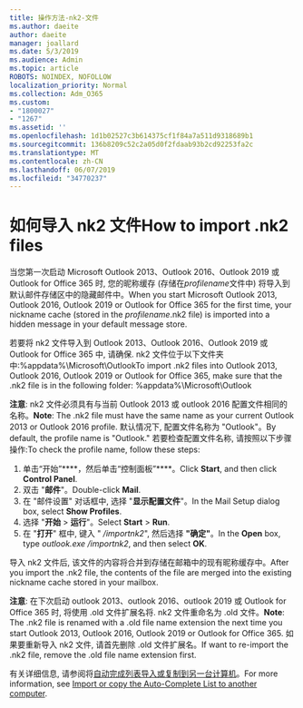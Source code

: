 ```yaml
---
title: 操作方法-nk2-文件
ms.author: daeite
author: daeite
manager: joallard
ms.date: 5/3/2019
ms.audience: Admin
ms.topic: article
ROBOTS: NOINDEX, NOFOLLOW
localization_priority: Normal
ms.collection: Adm_O365
ms.custom:
- "1800027"
- "1267"
ms.assetid: ''
ms.openlocfilehash: 1d1b02527c3b614375cf1f84a7a511d9318689b1
ms.sourcegitcommit: 136b8209c52c2a05d0f2fdaab93b2cd92253fa2c
ms.translationtype: MT
ms.contentlocale: zh-CN
ms.lasthandoff: 06/07/2019
ms.locfileid: "34770237"
---
```

# <a name="how-to-import-nk2-files"></a><span data-ttu-id="2f4f4-102">如何导入 nk2 文件</span><span class="sxs-lookup"><span data-stu-id="2f4f4-102">How to import .nk2 files</span></span> 

<span data-ttu-id="2f4f4-103">当您第一次启动 Microsoft Outlook 2013、Outlook 2016、Outlook 2019 或 Outlook for Office 365 时, 您的昵称缓存 (存储在*profilename*文件中) 将导入到默认邮件存储区中的隐藏邮件中。</span><span class="sxs-lookup"><span data-stu-id="2f4f4-103">When you start Microsoft Outlook 2013, Outlook 2016, Outlook 2019 or Outlook for Office 365 for the first time, your nickname cache (stored in the *profilename*.nk2 file) is imported into a hidden message in your default message store.</span></span>

<span data-ttu-id="2f4f4-104">若要将 nk2 文件导入到 Outlook 2013、Outlook 2016、Outlook 2019 或 Outlook for Office 365 中, 请确保. nk2 文件位于以下文件夹中:%appdata%\Microsoft\Outlook</span><span class="sxs-lookup"><span data-stu-id="2f4f4-104">To import .nk2 files into Outlook 2013, Outlook 2016, Outlook 2019 or Outlook for Office 365, make sure that the .nk2 file is in the following folder: %appdata%\Microsoft\Outlook</span></span>

<span data-ttu-id="2f4f4-105">**注意**: nk2 文件必须具有与当前 Outlook 2013 或 outlook 2016 配置文件相同的名称。</span><span class="sxs-lookup"><span data-stu-id="2f4f4-105">**Note**: The .nk2 file must have the same name as your current Outlook 2013 or Outlook 2016 profile.</span></span> <span data-ttu-id="2f4f4-106">默认情况下, 配置文件名称为 "Outlook"。</span><span class="sxs-lookup"><span data-stu-id="2f4f4-106">By default, the profile name is "Outlook."</span></span> <span data-ttu-id="2f4f4-107">若要检查配置文件名称, 请按照以下步骤操作:</span><span class="sxs-lookup"><span data-stu-id="2f4f4-107">To check the profile name, follow these steps:</span></span> 
1. <span data-ttu-id="2f4f4-108">单击“开始”\*\*\*\*，然后单击“控制面板”\*\*\*\*。</span><span class="sxs-lookup"><span data-stu-id="2f4f4-108">Click **Start**, and then click **Control Panel**.</span></span>
2. <span data-ttu-id="2f4f4-109">双击 "**邮件**"。</span><span class="sxs-lookup"><span data-stu-id="2f4f4-109">Double-click **Mail**.</span></span>
3. <span data-ttu-id="2f4f4-110">在 "邮件设置" 对话框中, 选择 "**显示配置文件**"。</span><span class="sxs-lookup"><span data-stu-id="2f4f4-110">In the Mail Setup dialog box, select **Show Profiles**.</span></span>
4. <span data-ttu-id="2f4f4-111">选择 "**开始** > **运行**"。</span><span class="sxs-lookup"><span data-stu-id="2f4f4-111">Select **Start** > **Run**.</span></span>
5. <span data-ttu-id="2f4f4-112">在 "**打开**" 框中, 键入 " */importnk2*", 然后选择 **"确定"**。</span><span class="sxs-lookup"><span data-stu-id="2f4f4-112">In the **Open** box, type *outlook.exe /importnk2*, and then select **OK**.</span></span> 

<span data-ttu-id="2f4f4-113">导入 nk2 文件后, 该文件的内容将合并到存储在邮箱中的现有昵称缓存中。</span><span class="sxs-lookup"><span data-stu-id="2f4f4-113">After you import the .nk2 file, the contents of the file are merged into the existing nickname cache stored in your mailbox.</span></span>

<span data-ttu-id="2f4f4-114">**注意**: 在下次启动 outlook 2013、outlook 2016、outlook 2019 或 Outlook for Office 365 时, 将使用 .old 文件扩展名将. nk2 文件重命名为 .old 文件。</span><span class="sxs-lookup"><span data-stu-id="2f4f4-114">**Note**: The .nk2 file is renamed with a .old file name extension the next time you start Outlook 2013, Outlook 2016, Outlook 2019 or Outlook for Office 365.</span></span> <span data-ttu-id="2f4f4-115">如果要重新导入 nk2 文件, 请首先删除 .old 文件扩展名。</span><span class="sxs-lookup"><span data-stu-id="2f4f4-115">If want to re-import the .nk2 file, remove the .old file name extension first.</span></span>

<span data-ttu-id="2f4f4-116">有关详细信息, 请参阅将[自动完成列表导入或复制到另一台计算机](https://support.microsoft.com/help/2806550/how-to-import-nk2-files-into-outlook%)。</span><span class="sxs-lookup"><span data-stu-id="2f4f4-116">For more information, see [Import or copy the Auto-Complete List to another computer](https://support.microsoft.com/help/2806550/how-to-import-nk2-files-into-outlook%).</span></span>